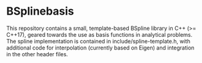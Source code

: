 # BSplinebasis
This repository contains a small, template-based BSpline library in C++ (>= C++17), geared towards the use as basis functions in analytical problems. The spline implementation is contained in include/spline-template.h, with additional code for interpolation (currently based on Eigen) and integration in the other header files.
